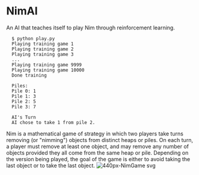 # NimAI
An AI that teaches itself to play Nim through reinforcement learning.
```
  $ python play.py
  Playing training game 1
  Playing training game 2
  Playing training game 3
  ...
  Playing training game 9999
  Playing training game 10000
  Done training

  Piles:
  Pile 0: 1
  Pile 1: 3
  Pile 2: 5
  Pile 3: 7

  AI's Turn
  AI chose to take 1 from pile 2.
```
Nim is a mathematical game of strategy in which two players take turns removing (or "nimming") objects from distinct heaps or piles. On each turn, a player must remove at least one object, and may remove any number of objects provided they all come from the same heap or pile. Depending on the version being played, the goal of the game is either to avoid taking the last object or to take the last object.
![440px-NimGame svg](https://user-images.githubusercontent.com/18132230/116026555-d4329a00-a607-11eb-8d25-7c0f356998f0.png)

